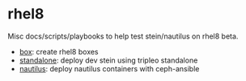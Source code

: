 # rhel8

Misc docs/scripts/playbooks to help test stein/nautilus on rhel8 beta.

- [box](box): create rhel8 boxes
- [standalone](standalone): deploy dev stein using tripleo standalone
- [nautilus](nautilus): deploy nautilus containers with ceph-ansible

